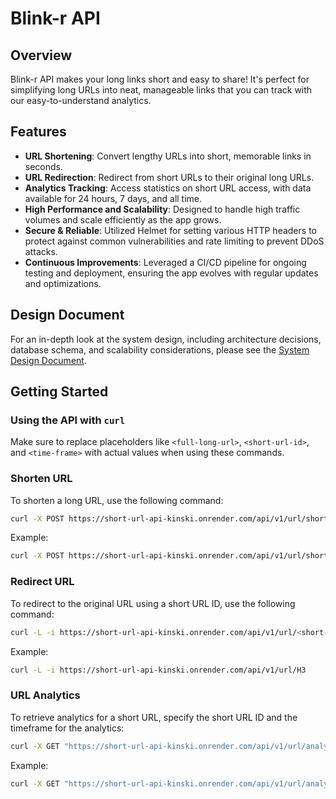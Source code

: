 # Blink-r API

## Overview

Blink-r API makes your long links short and easy to share! It's perfect for simplifying long URLs into neat, manageable links that you can track with our easy-to-understand analytics.

## Features

- **URL Shortening**: Convert lengthy URLs into short, memorable links in seconds.
- **URL Redirection**: Redirect from short URLs to their original long URLs.
- **Analytics Tracking**: Access statistics on short URL access, with data available for 24 hours, 7 days, and all time.
- **High Performance and Scalability**: Designed to handle high traffic volumes and scale efficiently as the app grows.
- **Secure & Reliable**: Utilized Helmet for setting various HTTP headers to protect against common vulnerabilities and rate limiting to prevent DDoS attacks.
- **Continuous Improvements**: Leveraged a CI/CD pipeline for ongoing testing and deployment, ensuring the app evolves with regular updates and optimizations.

## Design Document

For an in-depth look at the system design, including architecture decisions, database schema, and scalability considerations, please see the [System Design Document](./SYSTEM_DESIGN_DOC.md).

## Getting Started

### Using the API with `curl`

Make sure to replace placeholders like `<full-long-url>`, `<short-url-id>`, and `<time-frame>` with actual values when using these commands.

### Shorten URL
To shorten a long URL, use the following command:
```bash
curl -X POST https://short-url-api-kinski.onrender.com/api/v1/url/shorten -H "Content-Type: application/json" -d '{"longUrl": <full-long-url>}'
```
Example:
```bash
curl -X POST https://short-url-api-kinski.onrender.com/api/v1/url/shorten -H "Content-Type: application/json" -d '{"longUrl": "https://www.google.com"}'
```

### Redirect URL
To redirect to the original URL using a short URL ID, use the following command:
```bash
curl -L -i https://short-url-api-kinski.onrender.com/api/v1/url/<short-url-id>
```
Example:
```bash
curl -L -i https://short-url-api-kinski.onrender.com/api/v1/url/H3
```

### URL Analytics
To retrieve analytics for a short URL, specify the short URL ID and the timeframe for the analytics:
```bash
curl -X GET "https://short-url-api-kinski.onrender.com/api/v1/url/analytics?shortUrlId=<short-url-id>&timeFrame=<time-frame>"
```
Example:
```bash
curl -X GET "https://short-url-api-kinski.onrender.com/api/v1/url/analytics?shortUrlId=H3&timeFrame=24h"
```
